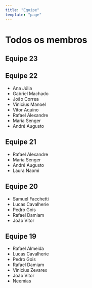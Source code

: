 ```yaml
---
title: "Equipe"
template: "page"
---
```


# Todos os membros

<app-team></app-team>

## Equipe 23

## Equipe 22
- Ana Júlia
- Gabriel Machado
- João Correa
- Vinicius Manoel
- Vitor Aquino
- Rafael Alexandre
- Maria Senger
- André Augusto

## Equipe 21
- Rafael Alexandre
- Maria Senger
- André Augusto
- Laura Naomi

## Equipe 20
- Samuel Facchetti
- Lucas Cavalherie
- Pedro Gois
- Rafael Damiam
- João Vitor

## Equipe 19
- Rafael Almeida
- Lucas Cavalherie
- Pedro Gois
- Rafael Damiam
- Vinicius Zevarex
- João Vitor
- Neemias
